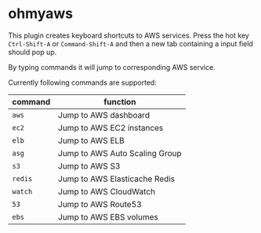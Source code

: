 # ohmyaws
This plugin creates keyboard shortcuts to AWS services. 
Press the hot key `Ctrl-Shift-A` or `Command-Shift-A` and then a new tab containing a input field should pop up.

By typing commands it will jump to corresponding AWS service.

Currently following commands are supported:

| command | function |
|----|-----------------------|
| `aws` |  Jump to AWS dashboard |
| `ec2` |  Jump to AWS EC2 instances |
| `elb` |  Jump to AWS ELB |
| `asg` |  Jump to AWS Auto Scaling Group |
| `s3`  | Jump to AWS S3|
| `redis`| Jump to AWS Elasticache Redis|
| `watch` | Jump to AWS CloudWatch | 
| `53` | Jump to AWS Route53 | 
| `ebs` | Jump to AWS EBS volumes | 
